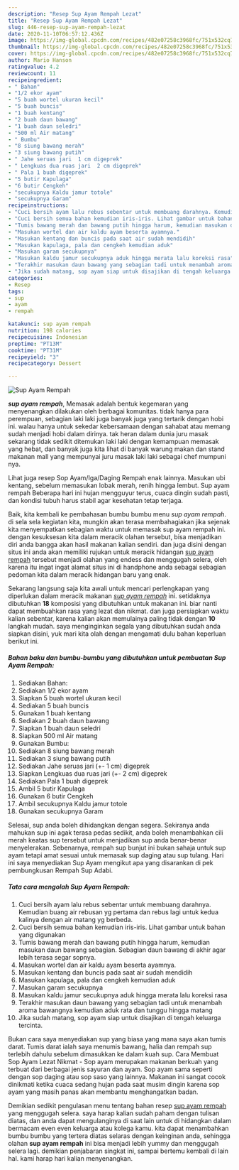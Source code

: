 ```yaml
---
description: "Resep Sup Ayam Rempah Lezat"
title: "Resep Sup Ayam Rempah Lezat"
slug: 446-resep-sup-ayam-rempah-lezat
date: 2020-11-10T06:57:12.436Z
image: https://img-global.cpcdn.com/recipes/482e07258c3968fc/751x532cq70/sup-ayam-rempah-foto-resep-utama.jpg
thumbnail: https://img-global.cpcdn.com/recipes/482e07258c3968fc/751x532cq70/sup-ayam-rempah-foto-resep-utama.jpg
cover: https://img-global.cpcdn.com/recipes/482e07258c3968fc/751x532cq70/sup-ayam-rempah-foto-resep-utama.jpg
author: Mario Hanson
ratingvalue: 4.2
reviewcount: 11
recipeingredient:
- " Bahan"
- "1/2 ekor ayam"
- "5 buah wortel ukuran kecil"
- "5 buah buncis"
- "1 buah kentang"
- "2 buah daun bawang"
- "1 buah daun seledri"
- "500 ml Air matang"
- " Bumbu"
- "8 siung bawang merah"
- "3 siung bawang putih"
- " Jahe seruas jari  1 cm digeprek"
- " Lengkuas dua ruas jari  2 cm digeprek"
- " Pala 1 buah digeprek"
- "5 butir Kapulaga"
- "6 butir Cengkeh"
- "secukupnya Kaldu jamur totole"
- "secukupnya Garam"
recipeinstructions:
- "Cuci bersih ayam lalu rebus sebentar untuk membuang darahnya. Kemudian buang air rebusan yg pertama dan rebus lagi untuk kedua kalinya dengan air matang yg berbeda."
- "Cuci bersih semua bahan kemudian iris-iris. Lihat gambar untuk bahan yang digunakan"
- "Tumis bawang merah dan bawang putih hingga harum, kemudian masukan daun bawang sebagian. Sebagian daun bawang di akhir agar lebih terasa segar sopnya."
- "Masukan wortel dan air kaldu ayam beserta ayamnya."
- "Masukan kentang dan buncis pada saat air sudah mendidih"
- "Masukan kapulaga, pala dan cengkeh kemudian aduk"
- "Masukan garam secukupnya"
- "Masukan kaldu jamur secukupnya aduk hingga merata lalu koreksi rasa"
- "Terakhir masukan daun bawang yang sebagian tadi untuk menambah aroma bawangnya kemudian aduk rata dan tunggu hingga matang"
- "Jika sudah matang, sop ayam siap untuk disajikan di tengah keluarga tercinta."
categories:
- Resep
tags:
- sup
- ayam
- rempah

katakunci: sup ayam rempah 
nutrition: 198 calories
recipecuisine: Indonesian
preptime: "PT13M"
cooktime: "PT31M"
recipeyield: "3"
recipecategory: Dessert

---
```



![Sup Ayam Rempah](https://img-global.cpcdn.com/recipes/482e07258c3968fc/751x532cq70/sup-ayam-rempah-foto-resep-utama.jpg)

<b><i>sup ayam rempah</i></b>, Memasak adalah bentuk kegemaran yang menyenangkan dilakukan oleh berbagai komunitas. tidak hanya para perempuan, sebagian laki laki juga banyak juga yang tertarik dengan hobi ini. walau hanya untuk sekedar kebersamaan dengan sahabat atau memang sudah menjadi hobi dalam dirinya. tak heran dalam dunia juru masak sekarang tidak sedikit ditemukan laki laki dengan kemampuan memasak yang hebat, dan banyak juga kita lihat di banyak warung makan dan stand makanan mall yang mempunyai juru masak laki laki sebagai chef mumpuni nya.

Lihat juga resep Sop Ayam/Iga/Daging Rempah enak lainnya. Masukan ubi kentang, sebelum memasukan lobak merah, renih hingga lembut. Sup ayam rempah Beberapa hari ini hujan mengguyur terus, cuaca dingin sudah pasti, dan kondisi tubuh harus stabil agar kesehatan tetap terjaga.

Baik, kita kembali ke pembahasan bumbu bumbu menu <i>sup ayam rempah</i>. di sela sela kegiatan kita, mungkin akan terasa membahagiakan jika sejenak kita menyempatkan sebagian waktu untuk memasak sup ayam rempah ini. dengan kesuksesan kita dalam meracik olahan tersebut, bisa menjadikan diri anda bangga akan hasil makanan kalian sendiri. dan juga disini dengan situs ini anda akan memiliki rujukan untuk meracik hidangan <u>sup ayam rempah</u> tersebut menjadi olahan yang endess dan menggugah selera, oleh karena itu ingat ingat alamat situs ini di handphone anda sebagai sebagian pedoman kita dalam meracik hidangan baru yang enak.


Sekarang langsung saja kita awali untuk mencari perlengkapan yang diperlukan dalam meracik makanan <u><i>sup ayam rempah</i></u> ini. setidaknya dibutuhkan <b>18</b> komposisi yang dibutuhkan untuk makanan ini. biar nanti dapat membuahkan rasa yang lezat dan nikmat. dan juga persiapkan waktu kalian sebentar, karena kalian akan memulainya paling tidak dengan <b>10</b> langkah mudah. saya menginginkan segala yang dibutuhkan sudah anda siapkan disini, yuk mari kita olah dengan mengamati dulu bahan keperluan berikut ini.

<!--inarticleads1-->

##### Bahan baku dan bumbu-bumbu yang dibutuhkan untuk pembuatan Sup Ayam Rempah:

1. Sediakan  Bahan:
1. Sediakan 1/2 ekor ayam
1. Siapkan 5 buah wortel ukuran kecil
1. Sediakan 5 buah buncis
1. Gunakan 1 buah kentang
1. Sediakan 2 buah daun bawang
1. Siapkan 1 buah daun seledri
1. Siapkan 500 ml Air matang
1. Gunakan  Bumbu:
1. Sediakan 8 siung bawang merah
1. Sediakan 3 siung bawang putih
1. Sediakan  Jahe seruas jari (+- 1 cm) digeprek
1. Siapkan  Lengkuas dua ruas jari (+- 2 cm) digeprek
1. Sediakan  Pala 1 buah digeprek
1. Ambil 5 butir Kapulaga
1. Gunakan 6 butir Cengkeh
1. Ambil secukupnya Kaldu jamur totole
1. Gunakan secukupnya Garam


Selesai, sup anda boleh dihidangkan dengan segera. Sekiranya anda mahukan sup ini agak terasa pedas sedikit, anda boleh menambahkan cili merah keatas sup tersebut untuk menjadikan sup anda benar-benar menyelerakan. Sebenarnya, rempah sup bunjut ini bukan sahaja untuk sup ayam tetapi amat sesuai untuk memasak sup daging atau sup tulang. Hari ini saya menyediakan Sup Ayam mengikut apa yang disarankan di pek pembungkusan Rempah Sup Adabi. 

<!--inarticleads2-->

##### Tata cara mengolah Sup Ayam Rempah:

1. Cuci bersih ayam lalu rebus sebentar untuk membuang darahnya. Kemudian buang air rebusan yg pertama dan rebus lagi untuk kedua kalinya dengan air matang yg berbeda.
1. Cuci bersih semua bahan kemudian iris-iris. Lihat gambar untuk bahan yang digunakan
1. Tumis bawang merah dan bawang putih hingga harum, kemudian masukan daun bawang sebagian. Sebagian daun bawang di akhir agar lebih terasa segar sopnya.
1. Masukan wortel dan air kaldu ayam beserta ayamnya.
1. Masukan kentang dan buncis pada saat air sudah mendidih
1. Masukan kapulaga, pala dan cengkeh kemudian aduk
1. Masukan garam secukupnya
1. Masukan kaldu jamur secukupnya aduk hingga merata lalu koreksi rasa
1. Terakhir masukan daun bawang yang sebagian tadi untuk menambah aroma bawangnya kemudian aduk rata dan tunggu hingga matang
1. Jika sudah matang, sop ayam siap untuk disajikan di tengah keluarga tercinta.


Bukan cara saya menyediakan sup yang biasa yang mana saya akan tumis darat. Tumis darat ialah saya menumis bawang, halia dan rempah sup terlebih dahulu sebelum dimasukkan ke dalam kuah sup. Cara Membuat Sop Ayam Lezat Nikmat - Sop ayam merupakan makanan berkuah yang terbuat dari berbagai jenis sayuran dan ayam. Sop ayam sama seperti dengan sop daging atau sop saso yang lainnya. Makanan ini sangat cocok dinikmati ketika cuaca sedang hujan pada saat musim dingin karena sop ayam yang masih panas akan membantu menghangatkan badan. 

Demikian sedikit pengulasan menu tentang bahan resep <u>sup ayam rempah</u> yang menggugah selera. saya harap kalian sudah paham dengan tulisan diatas, dan anda dapat mengulanginya di saat lain untuk di hidangkan dalam bermacam even even keluarga atau kolega kamu. kita dapat menambahkan bumbu bumbu yang tertera diatas selaras dengan keinginan anda, sehingga olahan <b>sup ayam rempah</b> ini bisa menjadi lebih yummy dan menggugah selera lagi. demikian penjabaran singkat ini, sampai bertemu kembali di lain hal. kami harap hari kalian menyenangkan.
